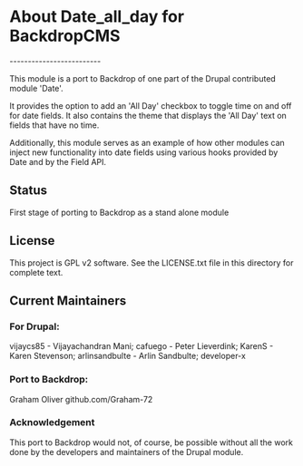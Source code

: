 <h1>About Date_all_day for BackdropCMS</h1>
-------------------------

This module is a port to Backdrop of one part of the Drupal contributed module 'Date'. 

It provides the option to add an 'All Day' checkbox to toggle time on 
and off for date fields. It also contains the theme that displays the 'All Day' 
text on fields that have no time. 

Additionally, this module serves as an example of how other modules can inject 
new functionality into date fields using various hooks provided by Date and by 
the Field API.

<h2>Status</h2>
First stage of porting to Backdrop as a stand alone module



<h2>License</h2>

This project is GPL v2 software. See the LICENSE.txt file in this directory for complete text.
    
    
<h2>Current Maintainers</h2>

<h3>For Drupal:</h3>

vijaycs85 - Vijayachandran Mani;  cafuego - Peter Lieverdink;  KarenS - Karen Stevenson;  arlinsandbulte - Arlin Sandbulte;  developer-x


<h3>Port to Backdrop:</h3>
Graham Oliver github.com/Graham-72

<h3>Acknowledgement</h3>

This port to Backdrop would not, of course, be possible without all the work done by the developers and maintainers of the Drupal module.
